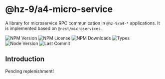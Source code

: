 # @hz-9/a4-micro-service

A library for microservice RPC communication in `@hz-9/a4-*` applications. It is implemented based on `@nest/microservices`.

![NPM Version][npm-version-url] ![NPM License][npm-license-url] ![NPM Downloads][npm-downloads-url] ![Types][types-url]
<br /> ![Node Version][node-version-url] ![Last Commit][last-commit-url]

[npm-version-url]: https://badgen.net/npm/v/@hz-9/a4-micro-service
[npm-license-url]: https://badgen.net/npm/license/@hz-9/a4-micro-service
[npm-downloads-url]: https://badgen.net/npm/dt/@hz-9/a4-micro-service
[types-url]: https://badgen.net/npm/types/@hz-9/a4-micro-service
[node-version-url]: https://badgen.net/npm/node/@hz-9/a4-micro-service
[last-commit-url]: https://badgen.net/github/last-commit/hz-9/a4

## Introduction

Pending replenishment!
<!-- TODO -->
